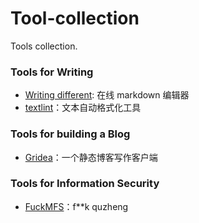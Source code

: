 # Tool-collection
Tools collection.


### Tools for Writing 

+ [Writing different](https://wtdf.io/): 在线 markdown 编辑器
+ [textlint](https://textlint.github.io/)：文本自动格式化工具


### Tools for building a Blog

+ [Gridea](https://github.com/getgridea/gridea)：一个静态博客写作客户端

### Tools for Information Security 

+ [FuckMFS](https://github.com/HiedaNaKan/FuckMFS)：f**k quzheng


